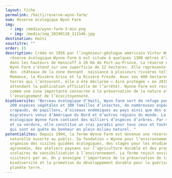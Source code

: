 ```yaml
---
layout: fiche
permalink: /haiti/reserve-wynn-farm/
nom: Réserve écologique Wynn Farm
img:
  - img: /media/wynn-farm-3-min.png
  - img: /media/img_20190110_113146.jpg
destination: Haïti
soustitre: ""
order: 15
description: Créée en 1956 par l’ingénieur-géologue américain Victor Wynn, la
  réserve écologique Wynne Farm à est située à quelques 1300 mètres d’altitude
  dans les hauteurs de Kenscoff à 20 Km de Port-au-Prince. La réserve écologique
  Wynn Farm s’étend sur une superficie de 12 hectares. Elle représente  l’un
  des  châteaux de la zone donnant  naissance à plusieurs rivières telles que La
  Momance, la Rivière Grise et la Rivière Froide. Avec ses 400 hectares de
  terres qui l’entourent, elle a été déclarée « Aire protégée » en 2019 (En
  attendant la publication officielle de l’arrêté). Wynne Farm est reconnue
  comme une zone importante consacrée à la préservation de la nature et à
  l’enseignement de l’écocitoyenneté.
biodiversite: "Berceau écologique d’Haïti, Wynn Farm sert de refuge pour environ
  200 espèces végétales et 300 familles d’insectes, de nombreuses espèces de
  crapauds, de papillons, d’oiseaux endémiques au pays ainsi que des oiseaux
  migrateurs venus d’Amérique du Nord et d’autres régions du monde. La réserve
  écologique Wynne Farm contient des milliers d’espèces d’arbres. Par son calme
  et sa verdure, elle constitue un vrai paradis pour tous ceux et toutes celles
  qui sont en quête du bonheur en plein milieu naturel. "
potentialites: Depuis 1994, la ferme Wynne Farm est devenue une réserve
  naturelle ouverte au public. Sa fondation « Wynne pour l’environnement »
  organise des visites guidées écologiques, des stages pour les étudiants en
  agronomie, des ateliers paysans sur l’agriculture durable et des programmes
  scolaires de sensibilisation à l’environnement. La ferme reçoit environ 15 000
  visiteurs par an. On y enseigne l’importance de la préservation de la
  biodiversité et la promotion du développement durable pour la guérison de la
  planète terre.
---
```

